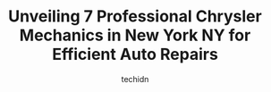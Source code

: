 ---
layout: ampstory
image: https://images.unsplash.com/photo-1637160969382-6562ca0d1435?ixlib=rb-4.0.3&ixid=MnwxMjA3fDB8MHxwaG90by1wYWdlfHx8fGVufDB8fHx8&auto=format&fit=crop&w=640&h=853&q=80
author: techidn
featured: false
description: For top-quality automotive repairs and maintenance, visit the 7 best Chrysler Mechanic in New York NY, USA. Their reputation for excellence and their dedication to customer satisfaction make
title: Unveiling 7 Professional Chrysler Mechanics in New York NY for Efficient Auto Repairs
cover:
   title: Unveiling 7 Professional Chrysler Mechanics in New York NY for Efficient Auto Repairs
   subtitle: Rickpate
   background: https://images.unsplash.com/photo-1637160969382-6562ca0d1435?ixlib=rb-4.0.3&ixid=MnwxMjA3fDB8MHxwaG90by1wYWdlfHx8fGVufDB8fHx8&auto=format&fit=crop&w=640&h=853&q=80

pages: 
 - layout: thirds
   top: <h1>#1 Eastchester Chrysler Jeep Dodge Ram Service Center</h1>
   bottom: "<p>My truck needed its routine checkup. I called Eastchester Jeep Service department and was recommended to simply bring it in. I had no pet sitter, and I was concerned t</p>"
   background: https://www.knot35.com/toplist/wp-content/uploads/2023/06/best-chrysler-mechanic-1-in-new-york-ny-1685839799.jpeg
   backgroundblur: true
 - layout: thirds
   top: <h1>#2 Prestige Auto Repair & body shop</h1>
   bottom: "<p>2015 3rd Ave, New York, NY 10029, United States</p>"
   background: https://www.knot35.com/toplist/wp-content/uploads/2023/06/best-chrysler-mechanic-2-in-new-york-ny-1685839799.jpeg
   cta:
      link: https://www.knot35.com/toplist/unveiling-7-professional-chrysler-mechanics-in-new-york-ny-for-efficient-auto-repairs/
      text: Unveiling 7 Professional Chrysler Mechanics in New York NY for Efficient Auto Repairs
 - layout: thirds
   top: <h1>#3 Ludlow Garage</h1>
   bottom: "<p>151 Attorney St, New York, NY 10002, United States</p>"
   background: https://www.knot35.com/toplist/wp-content/uploads/2023/06/best-chrysler-mechanic-3-in-new-york-ny-1685839799.jpeg
   cta:
      link: https://www.knot35.com/toplist/unveiling-7-professional-chrysler-mechanics-in-new-york-ny-for-efficient-auto-repairs/
      text: Unveiling 7 Professional Chrysler Mechanics in New York NY for Efficient Auto Repairs
 - layout: thirds
   top: <h1>#4 Chrysler Dodge Jeep Ram Service Center</h1>
   bottom: "<p>190 Sheridan Blvd, Inwood, NY 11096, United States</p>"
   background: https://images.unsplash.com/photo-1540457036297-448b6b99e91c?ixlib=rb-4.0.3&ixid=MnwxMjA3fDB8MHxwaG90by1wYWdlfHx8fGVufDB8fHx8&auto=format&fit=crop&w=640&h=853&q=80
   cta:
      link: https://www.knot35.com/toplist/unveiling-7-professional-chrysler-mechanics-in-new-york-ny-for-efficient-auto-repairs/
      text: Unveiling 7 Professional Chrysler Mechanics in New York NY for Efficient Auto Repairs
 - layout: thirds
   top: <h1>#5 54th Street Auto Center</h1>
   bottom: "<p>415 W 54th St, New York, NY 10019, United States</p>"
   background: https://images.unsplash.com/photo-1536745287225-21d689278fd1?ixlib=rb-4.0.3&ixid=MnwxMjA3fDB8MHxwaG90by1wYWdlfHx8fGVufDB8fHx8&auto=format&fit=crop&w=640&h=853&q=80
   cta:
      link: https://www.knot35.com/toplist/unveiling-7-professional-chrysler-mechanics-in-new-york-ny-for-efficient-auto-repairs/
      text: Unveiling 7 Professional Chrysler Mechanics in New York NY for Efficient Auto Repairs
 - layout: thirds
   top: <h1>#6 Ramirez & Sons Auto Service and Collision</h1>
   bottom: "<p>106 60th St, West New York, NJ 07093, United States</p>"
   background: https://images.unsplash.com/photo-1608411404720-c8f0417bcdba?ixlib=rb-4.0.3&ixid=MnwxMjA3fDB8MHxwaG90by1wYWdlfHx8fGVufDB8fHx8&auto=format&fit=crop&w=640&h=853&q=80
   cta:
      link: https://www.knot35.com/toplist/unveiling-7-professional-chrysler-mechanics-in-new-york-ny-for-efficient-auto-repairs/
      text: Unveiling 7 Professional Chrysler Mechanics in New York NY for Efficient Auto Repairs
 - layout: thirds
   top: <h1>#7 Major World Chrysler Dodge Jeep Ram Service</h1>
   bottom: "<p>42-05 12th St, Queens, NY 11101, United States</p>"
   background: https://images.unsplash.com/photo-1567360425618-1594206637d2?ixlib=rb-4.0.3&ixid=MnwxMjA3fDB8MHxwaG90by1wYWdlfHx8fGVufDB8fHx8&auto=format&fit=crop&w=640&h=853&q=80
   cta:
      link: https://www.knot35.com/toplist/unveiling-7-professional-chrysler-mechanics-in-new-york-ny-for-efficient-auto-repairs/
      text: Unveiling 7 Professional Chrysler Mechanics in New York NY for Efficient Auto Repairs
 - layout: thirds
   middle: Continue reading...
   background: https://images.unsplash.com/photo-1599422314077-f4dfdaa4cd09?ixlib=rb-4.0.3&ixid=MnwxMjA3fDB8MHxwaG90by1wYWdlfHx8fGVufDB8fHx8&auto=format&fit=crop&w=640&h=853&q=80
   cta:
      link: https://www.knot35.com/toplist/unveiling-7-professional-chrysler-mechanics-in-new-york-ny-for-efficient-auto-repairs/
      text: Unveiling 7 Professional Chrysler Mechanics in New York NY for Efficient Auto Repairs
      
---